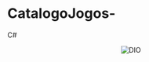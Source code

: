 # CatalogoJogos-
C#

<!--Banner session-->
<p align="center">
  <img src="https://lh3.googleusercontent.com/proxy/75keB8t8aWw407L6zBWwI_b13N5PKhbuhr0haK2hAy5xW2KxaZG6JctLL_VUghKEXy3_9Ee_YEbzLYC-3I71QRHx5vy1wBUldie5frYUxuJXh1jGky_tpDMUhXrOCbl3Mq4UNmB2h-qsE-dRmw" alt="DIO" title="Digital Innovation One">
</p>
